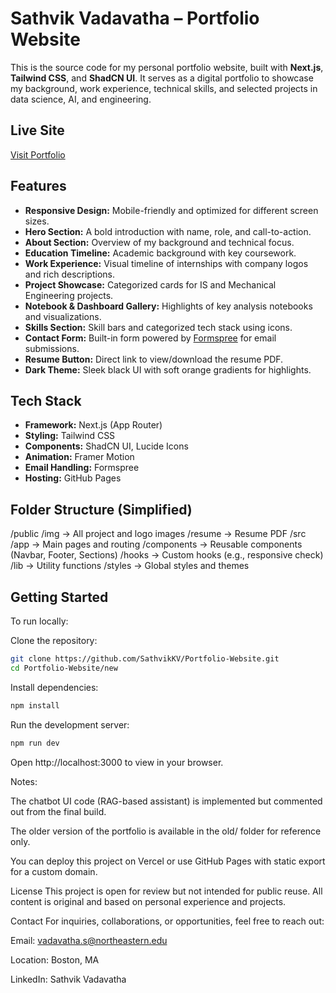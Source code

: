 # Sathvik Vadavatha – Portfolio Website

This is the source code for my personal portfolio website, built with **Next.js**, **Tailwind CSS**, and **ShadCN UI**. It serves as a digital portfolio to showcase my background, work experience, technical skills, and selected projects in data science, AI, and engineering.

## Live Site

[Visit Portfolio]([https://sathvikkv.github.io/Portfolio-Website](https://sathvik-vadavatha-portfolio.vercel.app/))

## Features

- **Responsive Design:** Mobile-friendly and optimized for different screen sizes.
- **Hero Section:** A bold introduction with name, role, and call-to-action.
- **About Section:** Overview of my background and technical focus.
- **Education Timeline:** Academic background with key coursework.
- **Work Experience:** Visual timeline of internships with company logos and rich descriptions.
- **Project Showcase:** Categorized cards for IS and Mechanical Engineering projects.
- **Notebook & Dashboard Gallery:** Highlights of key analysis notebooks and visualizations.
- **Skills Section:** Skill bars and categorized tech stack using icons.
- **Contact Form:** Built-in form powered by [Formspree](https://formspree.io) for email submissions.
- **Resume Button:** Direct link to view/download the resume PDF.
- **Dark Theme:** Sleek black UI with soft orange gradients for highlights.

## Tech Stack

- **Framework:** Next.js (App Router)
- **Styling:** Tailwind CSS
- **Components:** ShadCN UI, Lucide Icons
- **Animation:** Framer Motion
- **Email Handling:** Formspree
- **Hosting:** GitHub Pages

## Folder Structure (Simplified)

/public /img → All project and logo images /resume → Resume PDF /src /app → Main pages and routing /components → Reusable components (Navbar, Footer, Sections) /hooks → Custom hooks (e.g., responsive check) /lib → Utility functions /styles → Global styles and themes


## Getting Started

To run locally:

Clone the repository:
```bash
git clone https://github.com/SathvikKV/Portfolio-Website.git
cd Portfolio-Website/new
```
   
Install dependencies:

```bash
npm install
```

Run the development server:

```bash
npm run dev
```
Open http://localhost:3000 to view in your browser.

Notes:

The chatbot UI code (RAG-based assistant) is implemented but commented out from the final build.

The older version of the portfolio is available in the old/ folder for reference only.

You can deploy this project on Vercel or use GitHub Pages with static export for a custom domain.

License
This project is open for review but not intended for public reuse. All content is original and based on personal experience and projects.

Contact
For inquiries, collaborations, or opportunities, feel free to reach out:

Email: vadavatha.s@northeastern.edu

Location: Boston, MA

LinkedIn: Sathvik Vadavatha
